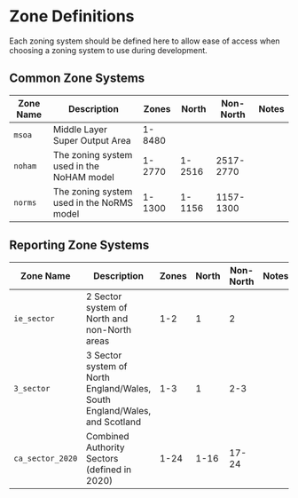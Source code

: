 # Zone Definitions

Each zoning system should be defined here to allow ease of access when choosing
a zoning system to use during development.

## Common Zone Systems

| Zone Name   | Description                                           | Zones    | North  | Non-North | Notes |
|-------------|-------------------------------------------------------|----------|--------|-----------|-------|
| `msoa`      | Middle Layer Super Output Area                        | 1-8480   |  | |       |
| `noham`     | The zoning system used in the NoHAM model             | 1-2770   | 1-2516 | 2517-2770 |       |
| `norms`     | The zoning system used in the NoRMS model             | 1-1300   | 1-1156 | 1157-1300 |       | 


## Reporting Zone Systems

| Zone Name        | Description                                           | Zones    | North  | Non-North | Notes |
|------------------|-------------------------------------------------------|----------|--------|-----------|-------|
| `ie_sector`      | 2 Sector system of North and non-North areas          | 1-2      | 1      | 2         |       |
| `3_sector`       | 3 Sector system of North England/Wales, South England/Wales, and Scotland | 1-3 | 1 | 2-3 |   |
| `ca_sector_2020` | Combined Authority Sectors (defined in 2020)          | 1-24     | 1-16   | 17-24     |       | 
